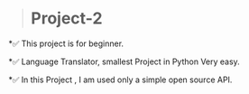 ># Project-2

*✅ This project is for beginner.

*✅ Language Translator, smallest Project in Python Very easy.

*✅ In this Project , I am used only a simple open source API.
